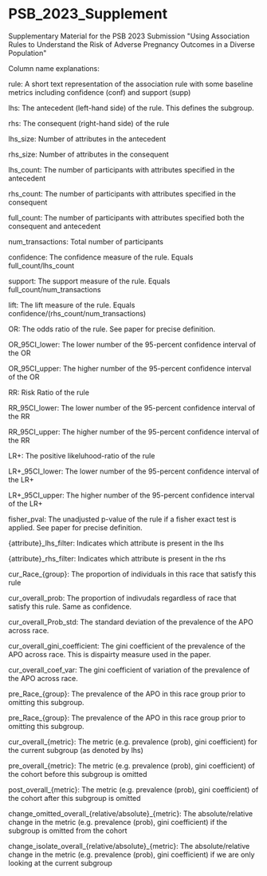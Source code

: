 # PSB_2023_Supplement

Supplementary Material for the PSB 2023 Submission "Using Association Rules to Understand the Risk of Adverse Pregnancy
Outcomes in a Diverse Population"

Column name explanations:

rule: A short text representation of the association rule with some baseline metrics including confidence (conf) and support (supp)

lhs: The antecedent (left-hand side) of the rule. This defines the subgroup.

rhs: The consequent (right-hand side) of the rule

lhs_size: Number of attributes in the antecedent

rhs_size: Number of attributes in the consequent

lhs_count: The number of participants with attributes specified in the antecedent

rhs_count: The number of participants with attributes specified in the consequent

full_count: The number of participants with attributes specified both the consequent and antecedent

num_transactions: Total number of participants

confidence: The confidence measure of the rule. Equals full_count/lhs_count

support: The support measure of the rule. Equals full_count/num_transactions

lift: The lift measure of the rule. Equals confidence/(rhs_count/num_transactions)

OR: The odds ratio of the rule. See paper for precise definition.

OR_95CI_lower: The lower number of the 95-percent confidence interval of the OR

OR_95CI_upper: The higher number of the 95-percent confidence interval of the OR

RR: Risk Ratio of the rule

RR_95CI_lower: The lower number of the 95-percent confidence interval of the RR

RR_95CI_upper: The higher number of the 95-percent confidence interval of the RR

LR+: The positive likeluhood-ratio of the rule

LR+_95CI_lower: The lower number of the 95-percent confidence interval of the LR+

LR+_95CI_upper: The higher number of the 95-percent confidence interval of the LR+

fisher_pval: The unadjusted p-value of the rule if a fisher exact test is applied. See paper for precise definition.

{attribute}_lhs_filter: Indicates which attribute is present in the lhs

{attribute}_rhs_filter: Indicates which attribute is present in the rhs

cur_Race_{group}: The proportion of individuals in this race that satisfy this rule

cur_overall_prob: The proportion of indivudals regardless of race that satisfy this rule. Same as confidence.

cur_overall_Prob_std: The standard deviation of the prevalence of the APO across race.

cur_overall_gini_coefficient: The gini coefficient of the prevalence of the APO across race. This is dispairty measure used in the paper.

cur_overall_coef_var: The gini coefficient of variation of the prevalence of the APO across race. 

pre_Race_{group}: The prevalence of the APO in this race group prior to omitting this subgroup.

pre_Race_{group}: The prevalence of the APO in this race group prior to omitting this subgroup.

cur_overall_{metric}: The metric (e.g. prevalence (prob), gini coefficient) for the current subgroup (as denoted by lhs)

pre_overall_{metric}: The metric (e.g. prevalence (prob), gini coefficient) of the cohort before this subgroup is omitted

post_overall_{metric}: The metric (e.g. prevalence (prob), gini coefficient) of the cohort after this subgroup is omitted

change_omitted_overall_{relative/absolute}_{metric}: The absolute/relative change in the metric (e.g. prevalence (prob), gini coefficient) if the subgroup is omitted from the cohort

change_isolate_overall_{relative/absolute}_{metric}: The absolute/relative change in the metric (e.g. prevalence (prob), gini coefficient) if we are only looking at the current subgroup

